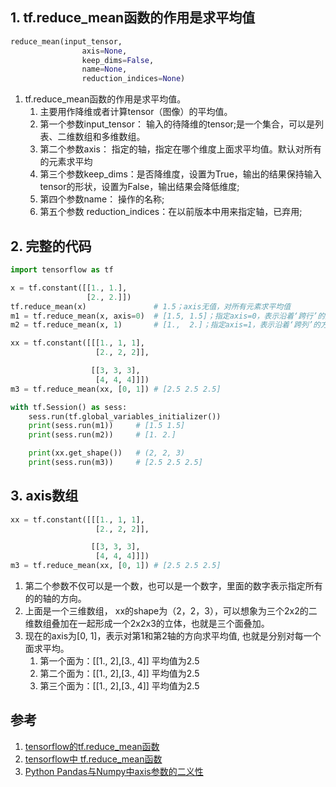 


## 1. tf.reduce_mean函数的作用是求平均值

```py
reduce_mean(input_tensor,
                axis=None,
                keep_dims=False,
                name=None,
                reduction_indices=None)
```

1. tf.reduce_mean函数的作用是求平均值。
    1. 主要用作降维或者计算tensor（图像）的平均值。
    2. 第一个参数input_tensor： 输入的待降维的tensor;是一个集合，可以是列表、二维数组和多维数组。
    3. 第二个参数axis： 指定的轴，指定在哪个维度上面求平均值。默认对所有的元素求平均
    4. 第三个参数keep_dims：是否降维度，设置为True，输出的结果保持输入tensor的形状，设置为False，输出结果会降低维度;
    5. 第四个参数name： 操作的名称;
    6. 第五个参数 reduction_indices：在以前版本中用来指定轴，已弃用;

## 2. 完整的代码

```py
import tensorflow as tf

x = tf.constant([[1., 1.],
                 [2., 2.]])
tf.reduce_mean(x)               # 1.5；axis无值，对所有元素求平均值
m1 = tf.reduce_mean(x, axis=0)  # [1.5, 1.5]；指定axis=0，表示沿着‘跨行’的方向求平均
m2 = tf.reduce_mean(x, 1)       # [1.,  2.]；指定axis=1，表示沿着‘跨列’的方向求平均

xx = tf.constant([[[1., 1, 1],
                   [2., 2, 2]],

                  [[3, 3, 3],
                   [4, 4, 4]]])
m3 = tf.reduce_mean(xx, [0, 1]) # [2.5 2.5 2.5]

with tf.Session() as sess:
    sess.run(tf.global_variables_initializer())
    print(sess.run(m1))     # [1.5 1.5]
    print(sess.run(m2))     # [1. 2.]

    print(xx.get_shape())   # (2, 2, 3) 
    print(sess.run(m3))     # [2.5 2.5 2.5]
```

## 3. axis数组

```py
xx = tf.constant([[[1., 1, 1],
                   [2., 2, 2]],

                  [[3, 3, 3],
                   [4, 4, 4]]])
m3 = tf.reduce_mean(xx, [0, 1]) # [2.5 2.5 2.5]
```

1. 第二个参数不仅可以是一个数，也可以是一个数字，里面的数字表示指定所有的的轴的方向。
2. 上面是一个三维数组， xx的shape为（2，2，3），可以想象为三个2x2的二维数组叠加在一起形成一个2x2x3的立体，也就是三个面叠加。
3. 现在的axis为[0, 1]，表示对第1和第2轴的方向求平均值, 也就是分别对每一个面求平均。 
    1. 第一个面为：[[1., 2],[3., 4]] 平均值为2.5
    2. 第二个面为：[[1., 2],[3., 4]] 平均值为2.5
    3. 第三个面为：[[1., 2],[3., 4]] 平均值为2.5

## 参考

1. [tensorflow的tf.reduce_mean函数](https://blog.csdn.net/liangyihuai/article/details/79050018)
2. [tensorflow中 tf.reduce_mean函数](https://blog.csdn.net/dcrmg/article/details/79797826)
3. [Python Pandas与Numpy中axis参数的二义性](https://blog.csdn.net/wangying19911991/article/details/73928172)